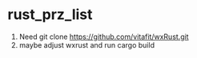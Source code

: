# rust_prz_list

1. Need git clone https://github.com/vitafit/wxRust.git
2. maybe adjust wxrust and run cargo build
